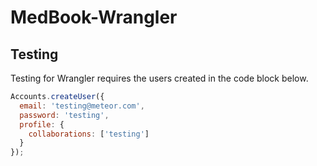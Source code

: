 # MedBook-Wrangler

## Testing

Testing for Wrangler requires the users created in the code block below.

```javascript
Accounts.createUser({
  email: 'testing@meteor.com',
  password: 'testing',
  profile: {
    collaborations: ['testing']
  }
});
```
